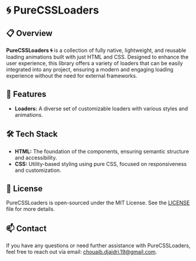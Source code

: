 # 🌀 PureCSSLoaders

## 📋 Overview

**PureCSSLoaders 🌀** is a collection of fully native, lightweight, and reusable loading animations built with just HTML and CSS. Designed to enhance the user experience, this library offers a variety of loaders that can be easily integrated into any project, ensuring a modern and engaging loading experience without the need for external frameworks.

## 🌟 Features

- **Loaders:** A diverse set of customizable loaders with various styles and animations.

## 🛠️ Tech Stack

- **HTML:** The foundation of the components, ensuring semantic structure and accessibility.
- **CSS:** Utility-based styling using pure CSS, focused on responsiveness and customization.

## 📑 License

PureCSSLoaders is open-sourced under the MIT License. See the [LICENSE](LICENSE) file for more details.

## 📫 Contact

If you have any questions or need further assistance with PureCSSLoaders, feel free to reach out via email: [chouaib.djaidri.19@gmail.com](mailto:chouaib.djaidri.19@gmail.com).
